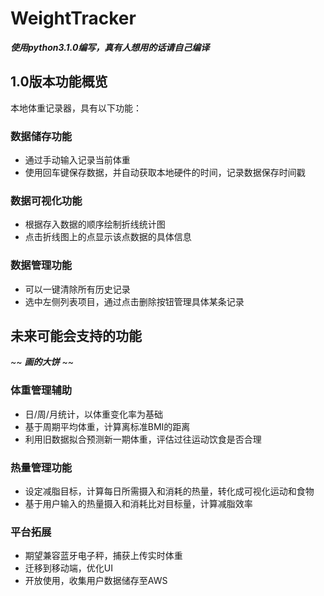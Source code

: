 # WeightTracker
***使用python3.1.0编写，真有人想用的话请自己编译***

## 1.0版本功能概览
本地体重记录器，具有以下功能：
### 数据储存功能
* 通过手动输入记录当前体重
* 使用回车键保存数据，并自动获取本地硬件的时间，记录数据保存时间戳
### 数据可视化功能
* 根据存入数据的顺序绘制折线统计图
* 点击折线图上的点显示该点数据的具体信息
### 数据管理功能
* 可以一键清除所有历史记录
* 选中左侧列表项目，通过点击删除按钮管理具体某条记录

## 未来可能会支持的功能
~~ ***画的大饼*** ~~
### 体重管理辅助
* 日/周/月统计，以体重变化率为基础
* 基于周期平均体重，计算离标准BMI的距离
* 利用旧数据拟合预测新一期体重，评估过往运动饮食是否合理
### 热量管理功能
* 设定减脂目标，计算每日所需摄入和消耗的热量，转化成可视化运动和食物
* 基于用户输入的热量摄入和消耗比对目标量，计算减脂效率
### 平台拓展
* 期望兼容蓝牙电子秤，捕获上传实时体重
* 迁移到移动端，优化UI
* 开放使用，收集用户数据储存至AWS
